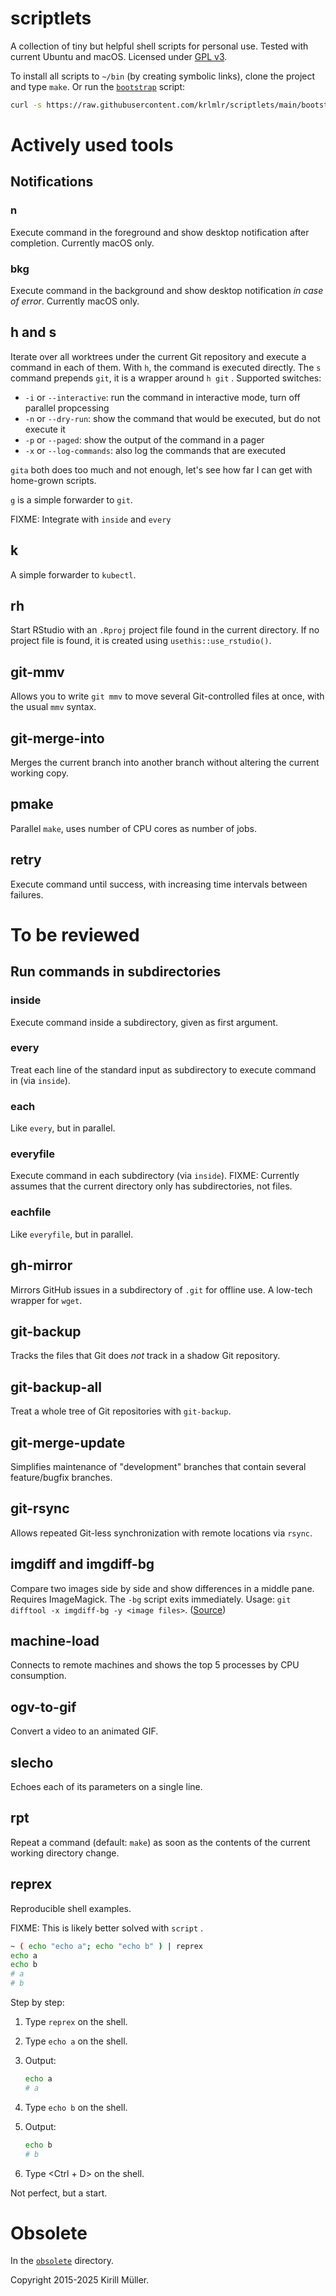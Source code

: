 # scriptlets

A collection of tiny but helpful shell scripts for personal use.
Tested with current Ubuntu and macOS.
Licensed under [GPL v3](http://www.gnu.org/copyleft/gpl.html).

To install all scripts to `~/bin` (by creating symbolic links), clone the project and type `make`. Or run the [`bootstrap`](bootstrap) script:

```sh
curl -s https://raw.githubusercontent.com/krlmlr/scriptlets/main/bootstrap | sh
```

# Actively used tools

## Notifications

### n

Execute command in the foreground and show desktop notification after completion.
Currently macOS only.

### bkg

Execute command in the background and show desktop notification *in case of error*.
Currently macOS only.

## h and s

Iterate over all worktrees under the current Git repository and execute a command in each of them.
With `h`, the command is executed directly.
The `s` command prepends `git`, it is a wrapper around `h git` .
Supported switches:

- `-i` or `--interactive`: run the command in interactive mode, turn off parallel propcessing
- `-n` or `--dry-run`: show the command that would be executed, but do not execute it
- `-p` or `--paged`: show the output of the command in a pager
- `-x` or `--log-commands`: also log the commands that are executed

`gita` both does too much and not enough, let's see how far I can get with home-grown scripts.

`g` is a simple forwarder to `git`.

FIXME: Integrate with `inside` and `every`

## k

A simple forwarder to `kubectl`.

## rh

Start RStudio with an `.Rproj` project file found in the current directory.
If no project file is found, it is created using `usethis::use_rstudio()`.

## git-mmv

Allows you to write `git mmv` to move several Git-controlled files at once, with the usual `mmv` syntax.

## git-merge-into

Merges the current branch into another branch without altering the current working copy.

## pmake

Parallel `make`, uses number of CPU cores as number of jobs.

## retry

Execute command until success, with increasing time intervals between failures.

# To be reviewed

## Run commands in subdirectories

### inside

Execute command inside a subdirectory, given as first argument.

### every

Treat each line of the standard input as subdirectory to execute command in (via `inside`).

### each

Like `every`, but in parallel.

### everyfile

Execute command in each subdirectory (via `inside`).
FIXME: Currently assumes that the current directory only has subdirectories, not files.

### eachfile

Like `everyfile`, but in parallel.

## gh-mirror

Mirrors GitHub issues in a subdirectory of `.git` for offline use. A low-tech wrapper for `wget`.

## git-backup

Tracks the files that Git does *not* track in a shadow Git repository.

## git-backup-all

Treat a whole tree of Git repositories with `git-backup`.

## git-merge-update

Simplifies maintenance of "development" branches that contain several feature/bugfix branches.

## git-rsync

Allows repeated Git-less synchronization with remote locations via `rsync`.

## imgdiff and imgdiff-bg

Compare two images side by side and show differences in a middle pane. Requires ImageMagick. The `-bg` script exits immediately. Usage: `git difftool -x imgdiff-bg -y <image files>`. ([Source](http://www.akikoskinen.info/image-diffs-with-git))

## machine-load

Connects to remote machines and shows the top 5 processes by CPU consumption.

## ogv-to-gif

Convert a video to an animated GIF.

## slecho

Echoes each of its parameters on a single line.

## rpt

Repeat a command (default: `make`) as soon as the contents of the current working directory change.

## reprex

Reproducible shell examples.

FIXME: This is likely better solved with `script` .

```sh
~ ( echo "echo a"; echo "echo b" ) | reprex
echo a
echo b
# a
# b
```

Step by step:

1. Type `reprex` on the shell.

2. Type `echo a` <enter> on the shell.

3. Output:

    ```sh
    echo a
    # a
    ```

4. Type `echo b` <enter> on the shell.

5. Output:

    ```sh
    echo b
    # b
    ```

6. Type <Ctrl + D> on the shell.

Not perfect, but a start.

# Obsolete

In the [`obsolete`](obsolete) directory.



Copyright 2015-2025 Kirill Müller.
